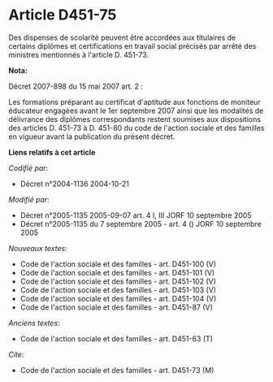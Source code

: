 # Article D451-75

Des dispenses de scolarité peuvent être accordées aux titulaires de certains diplômes et certifications en travail social
précisés par arrêté des ministres mentionnés à l'article D. 451-73.

**Nota:**

Décret 2007-898 du 15 mai 2007 art. 2 : 

Les formations préparant au certificat d'aptitude aux fonctions de moniteur éducateur engagées avant le 1er septembre 2007
ainsi que les modalités de délivrance des diplômes correspondants restent soumises aux dispositions des articles D. 451-73 à
D. 451-80 du code de l'action sociale et des familles en vigueur avant la publication du présent décret.

**Liens relatifs à cet article**

_Codifié par_:

  - Décret n°2004-1136 2004-10-21

_Modifié par_:

  - Décret n°2005-1135 2005-09-07 art. 4 I, III JORF 10 septembre 2005
  - Décret n°2005-1135 du 7 septembre 2005 - art. 4 () JORF 10 septembre 2005

_Nouveaux textes_:

  - Code de l'action sociale et des familles - art. D451-100 (V)
  - Code de l'action sociale et des familles - art. D451-101 (V)
  - Code de l'action sociale et des familles - art. D451-102 (V)
  - Code de l'action sociale et des familles - art. D451-103 (V)
  - Code de l'action sociale et des familles - art. D451-104 (V)
  - Code de l'action sociale et des familles - art. D451-87 (V)

_Anciens textes_:

  - Code de l'action sociale et des familles - art. D451-63 (T)

_Cite_:

  - Code de l'action sociale et des familles - art. D451-73 (M)
